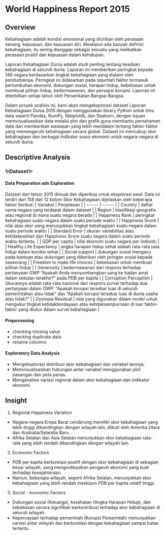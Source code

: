 # World Happiness Report 2015

## Overview
Kebahagiaan adalah kondisi emosional yang dicirikan oleh perasaan senang, kepuasan, dan kepuasan diri. Meskipun ada banyak definisi kebahagiaan, itu sering dianggap sebagai sesuatu yang melibatkan perasaan positif dan kepuasan dalam kehidupan.

Laporan Kebahagiaan Dunia adalah studi penting tentang keadaan kebahagiaan di seluruh dunia. Laporan ini memberikan peringkat kepada 149 negara berdasarkan tingkat kebahagiaan yang dialami oleh penduduknya. Peringkat ini didasarkan pada sejumlah faktor termasuk pertumbuhan ekonomi, dukungan sosial, harapan hidup, kebebasan untuk membuat pilihan hidup, kedermawanan, dan persepsi korupsi. Laporan ini diterbitkan setiap tahun oleh Perserikatan Bangsa-Bangsa.

Dalam proyek analisis ini, kami akan mengeksplorasi dataset Laporan Kebahagiaan Dunia 2015 dengan menggunakan library Python untuk ilmu data seperti Pandas, NumPy, Matplotlib, dan Seaborn, dengan tujuan memvisualisasikan data melalui plot dan grafik guna membantu pemahaman data dan memberikan wawasan yang lebih mendalam tentang faktor-faktor yang memengaruhi kebahagiaan secara global. Dataset ini mencakup skor kebahagiaan dan berbagai indikator sosio-ekonomi untuk negara-negara di seluruh dunia.
## Descriptive Analysis
### ✨Dataset✨
#### Data Preparation adn Exploration
Dataset dari tahun 2015 dimuat dan diperiksa untuk eksplorasi awal. Data ini terdiri dari 158 dan 12 kolom
Skor Kebahagiaan dijelaskan oleh beberapa faktor berikut:
| Variabel | Penjelasan |
| ------ | ------ |
| Country | daftar nama negara yang terdapat dalam dataset |
| Region | klasifikasi geografis atau regional di mana suatu negara berada |
| Happiness Rank | peringkat kebahagiaan suatu negara dalam suatu periode waktu |
| Happiness Score | nilai atau skor yang menunjukkan tingkat kebahagiaan suatu negara dalam suatu periode waktu |
| Standard Error | ukuran variabilitas atau ketidakpastian dari Happiness Score suatu negara dalam suatu periode waktu tertentu. |
| GDP per capita | nilai ekonomi suatu negara per individu |
| Healthy Life Expectancy | angka harapan hidup sehat adalah rata-rata usia hidup dalam kondisi sehat |
| Social support | dukungan sosial mengacu pada bantuan atau dukungan yang diberikan oleh jaringan sosial kepada seseorang |
| Freedom to make life choices | kebebasan untuk membuat pilihan hidup |
| Generosity | kedermawanan dari respons terhadap pertanyaan GWP “Apakah Anda menyumbangkan uang ke badan amal dalam sebulan terakhir?” pada PDB per kapita |
| Corruption Perception | Ukurannya adalah rata-rata nasional dari respons survei terhadap dua pertanyaan dalam GWP: “Apakah korupsi tersebar luas di seluruh pemerintahan atau tidak” dan “Apakah korupsi tersebar luas di dunia usaha atau tidak?” |
| Dystopia Residual | nilai yang digunakan dalam model untuk mengukur tingkat ketidakberdayaan atau ketidaksempurnaan di luar faktor-faktor yang diukur dalam survei kebahagiaan |
#### Prepocessing
- checking missing value
- checking duplicate data
- rename columns

#### Exploratory Data Analysis
- Mengeksplorasi distribusi skor kebahagiaan dan variabel lainnya.
- Memvisualisasikan hubungan antar variabel menggunakan plot pasangan dan peta panas.
- Menganalisis variasi regional dalam skor kebahagiaan dan indikator ekonomi.

## Insight
1. Regional Happiness Variation
- Negara-negara Eropa Barat cenderung memiliki skor kebahagiaan yang lebih tinggi dibandingkan dengan wilayah lain, diikuti oleh Amerika Utara dan Australia/Selandia Baru.
- Afrika Selatan dan Asia Selatan menunjukkan skor kebahagiaan rata-rata yang lebih rendah dibandingkan dengan wilayah lain.
2. Economic Factors
- PDB per kapita berkorelasi positif dengan skor kebahagiaan di sebagian besar wilayah, yang mengindikasikan pengaruh ekonomi yang kuat terhadap kesejahteraan.
- Namun, beberapa wilayah, seperti Afrika Selatan, menunjukkan skor kebahagiaan yang lebih rendah meskipun PDB per kapita relatif tinggi.
3. Social - economic Factors
- Dukungan sosial (Keluarga), kesehatan (Angka Harapan Hidup), dan kebebasan secara signifikan berkontribusi terhadap skor kebahagiaan di seluruh wilayah.
- Kepercayaan terhadap pemerintah (Korupsi Pemerintah) menunjukkan variasi antar wilayah dan berkorelasi dengan kebahagiaan sampai batas tertentu.
